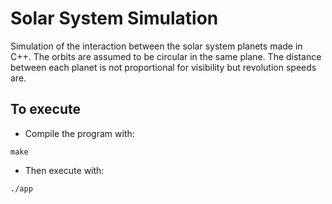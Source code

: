 # Solar System Simulation

Simulation of the interaction between the solar system planets made in C++. The orbits are assumed to be circular in the same plane. The distance between each planet is not proportional for visibility but revolution speeds are.

## To execute

* Compile the program with:
```
make
```

* Then execute with:
```
./app
```